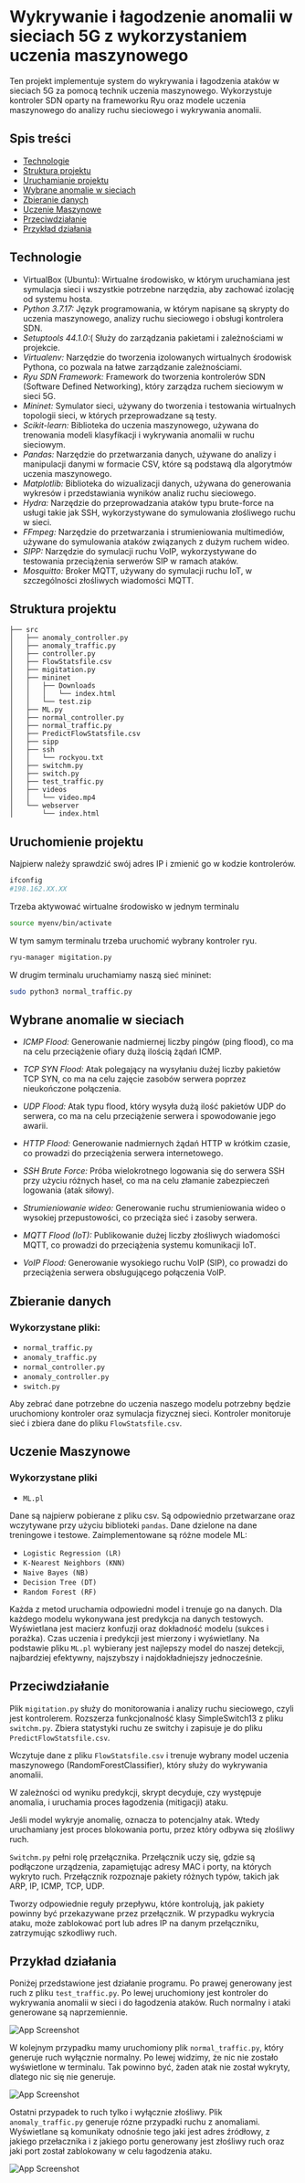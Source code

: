 
# Wykrywanie i łagodzenie anomalii w sieciach 5G z wykorzystaniem uczenia maszynowego 

Ten projekt implementuje system do wykrywania i łagodzenia ataków w sieciach 5G za pomocą technik uczenia maszynowego. Wykorzystuje kontroler SDN oparty na frameworku Ryu oraz modele uczenia maszynowego do analizy ruchu sieciowego i wykrywania anomalii.

## Spis treści
- [Technologie](#Technologie)
- [Struktura projektu](#Struktura-projektu)
- [Uruchamianie projektu](#Uruchomienie-projektu)
- [Wybrane anomalie w sieciach](#Wybrane-anomalie-w-sieciach)
- [Zbieranie danych](#Zbieranie-danych)
- [Uczenie Maszynowe](#Uczenie-Maszynowe)
- [Przeciwdziałanie](#Przeciwdziałanie)
- [Przykład działania](#Przykład-działania)
## Technologie
- VirtualBox (Ubuntu): Wirtualne środowisko, w którym uruchamiana jest symulacja sieci i wszystkie potrzebne narzędzia, aby zachować izolację od systemu hosta.
- *Python 3.7.17:* Język programowania, w którym napisane są skrypty do uczenia maszynowego, analizy ruchu sieciowego i obsługi kontrolera SDN.
- *Setuptools 44.1.0:*( Służy do zarządzania pakietami i zależnościami w projekcie.
- *Virtualenv:* Narzędzie do tworzenia izolowanych wirtualnych środowisk Pythona, co pozwala na łatwe zarządzanie zależnościami.
- *Ryu SDN Framework:* Framework do tworzenia kontrolerów SDN (Software Defined Networking), który zarządza ruchem sieciowym w sieci 5G.
- *Mininet:* Symulator sieci, używany do tworzenia i testowania wirtualnych topologii sieci, w których przeprowadzane są testy.
- *Scikit-learn:* Biblioteka do uczenia maszynowego, używana do trenowania modeli klasyfikacji i wykrywania anomalii w ruchu sieciowym.
- *Pandas:* Narzędzie do przetwarzania danych, używane do analizy i manipulacji danymi w formacie CSV, które są podstawą dla algorytmów uczenia maszynowego.
- *Matplotlib:* Biblioteka do wizualizacji danych, używana do generowania wykresów i przedstawiania wyników analiz ruchu sieciowego.
- *Hydra:* Narzędzie do przeprowadzania ataków typu brute-force na usługi takie jak SSH, wykorzystywane do symulowania złośliwego ruchu w sieci.
- *FFmpeg:* Narzędzie do przetwarzania i strumieniowania multimediów, używane do symulowania ataków związanych z dużym ruchem wideo.
- *SIPP:* Narzędzie do symulacji ruchu VoIP, wykorzystywane do testowania przeciążenia serwerów SIP w ramach ataków.
- *Mosquitto:* Broker MQTT, używany do symulacji ruchu IoT, w szczególności złośliwych wiadomości MQTT.
## Struktura projektu

```
├── src
│   ├── anomaly_controller.py
│   ├── anomaly_traffic.py
│   ├── controller.py
│   ├── FlowStatsfile.csv
│   ├── migitation.py
│   ├── mininet
│   │   ├── Downloads
│   │   │   └── index.html
│   │   └── test.zip
│   ├── ML.py
│   ├── normal_controller.py
│   ├── normal_traffic.py
│   ├── PredictFlowStatsfile.csv
│   ├── sipp
│   ├── ssh
│   │   └── rockyou.txt
│   ├── switchm.py
│   ├── switch.py
│   ├── test_traffic.py
│   ├── videos
│   │   └── video.mp4
│   └── webserver
│       └── index.html
```

## Uruchomienie projektu
Najpierw należy sprawdzić swój adres IP i zmienić go w kodzie kontrolerów.
```bash 
ifconfig 
#198.162.XX.XX 
```
Trzeba aktywować wirtualne środowisko w jednym terminalu
```bash 
source myenv/bin/activate
```
W tym samym terminalu trzeba uruchomić wybrany kontroler ryu.
```bash
ryu-manager migitation.py
```
W drugim terminalu uruchamiamy naszą sieć mininet:
```bash
sudo python3 normal_traffic.py

```
## Wybrane anomalie w sieciach

- *ICMP Flood:* Generowanie nadmiernej liczby pingów (ping flood), co ma na celu przeciążenie ofiary dużą ilością żądań ICMP.

- *TCP SYN Flood:* Atak polegający na wysyłaniu dużej liczby pakietów TCP SYN, co ma na celu zajęcie zasobów serwera poprzez nieukończone połączenia.

- *UDP Flood:* Atak typu flood, który wysyła dużą ilość pakietów UDP do serwera, co ma na celu przeciążenie serwera i spowodowanie jego awarii.

- *HTTP Flood:* Generowanie nadmiernych żądań HTTP w krótkim czasie, co prowadzi do przeciążenia serwera internetowego.

- *SSH Brute Force:* Próba wielokrotnego logowania się do serwera SSH przy użyciu różnych haseł, co ma na celu złamanie zabezpieczeń logowania (atak siłowy).

- *Strumieniowanie wideo:* Generowanie ruchu strumieniowania wideo o wysokiej przepustowości, co przeciąża sieć i zasoby serwera.

- *MQTT Flood (IoT):* Publikowanie dużej liczby złośliwych wiadomości MQTT, co prowadzi do przeciążenia systemu komunikacji IoT.

- *VoIP Flood:* Generowanie wysokiego ruchu VoIP (SIP), co prowadzi do przeciążenia serwera obsługującego połączenia VoIP.
  
## Zbieranie danych

### Wykorzystane pliki:

- `normal_traffic.py`
- `anomaly_traffic.py`
- `normal_controller.py`
- `anomaly_controller.py`
- `switch.py`

Aby zebrać dane potrzebne do uczenia naszego modelu potrzebny będzie uruchomiony kontroler oraz symulacja fizycznej sieci. Kontroler monitoruje sieć i zbiera dane do pliku `FlowStatsfile.csv`.
## Uczenie Maszynowe

### Wykorzystane pliki

- `ML.pl`

Dane są najpierw pobierane z pliku csv. Są odpowiednio przetwarzane oraz wczytywane przy użyciu biblioteki `pandas`. Dane dzielone na dane treningowe i testowe. Zaimplementowane są różne modele ML:

- `Logistic Regression (LR)`
- `K-Nearest Neighbors (KNN)`
- `Naive Bayes (NB)`
- `Decision Tree (DT)`
- `Random Forest (RF)`

Każda z metod uruchamia odpowiedni model i trenuje go na danych. Dla każdego modelu wykonywana jest predykcja na danych testowych. Wyświetlana jest macierz konfuzji oraz dokładność modelu (sukces i porażka). Czas uczenia i predykcji jest mierzony i wyświetlany. Na podstawie pliku `ML.pl` wybierany jest najlepszy model do naszej detekcji, najbardziej efektywny, najszybszy i najdokładniejszy jednocześnie.


## Przeciwdziałanie

Plik `migitation.py` służy do monitorowania i analizy ruchu sieciowego, czyli jest kontrolerem. Rozszerza funkcjonalność klasy SimpleSwitch13 z pliku `switchm.py`. Zbiera statystyki ruchu ze switchy i zapisuje je do pliku `PredictFlowStatsfile.csv`.

Wczytuje dane z pliku `FlowStatsfile.csv` i trenuje wybrany model uczenia maszynowego (RandomForestClassifier), który służy do wykrywania anomalii.

W zależności od wyniku predykcji, skrypt decyduje, czy występuje anomalia, i uruchamia proces łagodzenia (mitigacji) ataku.

Jeśli model wykryje anomalię, oznacza to potencjalny atak. Wtedy uruchamiany jest proces blokowania portu, przez który odbywa się złośliwy ruch.

`Switchm.py` pełni rolę przełącznika. Przełącznik uczy się, gdzie są podłączone urządzenia, zapamiętując adresy MAC i porty, na których wykryto ruch. Przełącznik rozpoznaje pakiety różnych typów, takich jak ARP, IP, ICMP, TCP, UDP.

Tworzy odpowiednie reguły przepływu, które kontrolują, jak pakiety powinny być przekazywane przez przełącznik. W przypadku wykrycia ataku, może zablokować port lub adres IP na danym przełączniku, zatrzymując szkodliwy ruch.
## Przykład działania

Poniżej przedstawione jest działanie programu. Po prawej generowany jest ruch z pliku `test_traffic.py`. Po lewej uruchomiony jest kontroler do wykrywania anomalii w sieci i do łagodzenia ataków. Ruch normalny i ataki generowane są naprzemiennie.

![App Screenshot](ss/1.png)

W kolejnym przypadku mamy uruchomiony plik `normal_traffic.py`, który generuje ruch wyłącznie normalny. Po lewej widzimy, że nic nie zostało wyświetlone w terminalu. Tak powinno być, żaden atak nie został wykryty, dlatego nic się nie generuje.

![App Screenshot](ss/2.png)

Ostatni przypadek to ruch tylko i wyłącznie złośliwy. Plik `anomaly_traffic.py` generuje rózne przypadki ruchu z anomaliami. Wyświetlane są komunikaty odnośnie tego jaki jest adres źródłowy, z jakiego przełacznika i z jakiego portu generowany jest złośliwy ruch oraz jaki port został zablokowany w celu łagodzenia ataku.

![App Screenshot](ss/3.png)

